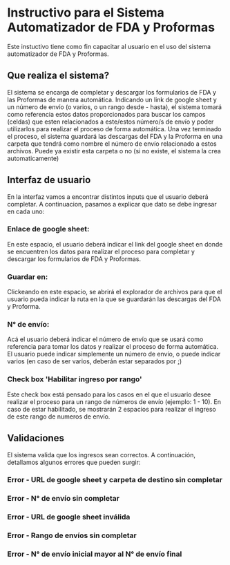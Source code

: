 # Instructivo para el Sistema Automatizador de FDA y Proformas
Este instuctivo tiene como fin capacitar al usuario en el uso del sistema automatizador de FDA y Proformas.



## Que realiza el sistema?
El sistema se encarga de completar y descargar los formularios de FDA y las Proformas de manera automática. Indicando un link de google sheet y un número de envío (o varios, o un rango desde - hasta), el sistema tomará como referencia estos datos proporcionados para buscar los campos (celdas) que esten relacionados a este/estos número/s de envío y poder utilizarlos para realizar el proceso de forma automática. 
Una vez terminado el proceso, el sistema guardará las descargas del FDA y la Proforma en una carpeta que tendrá como nombre el número de envío relacionado a estos archivos. Puede ya existir esta carpeta o no (si no existe, el sistema la crea automaticamente)


## Interfaz de usuario
En la interfaz vamos a encontrar distintos inputs que el usuario deberá completar. A continuacion, pasamos a explicar que dato se debe ingresar en cada uno:

### Enlace de google sheet:
En este espacio, el usuario deberá indicar el link del google sheet en donde se encuentren los datos para realizar el proceso para completar y descargar los formularios de FDA y Proformas.

### Guardar en:
Clickeando en este espacio, se abrirá el explorador de archivos para que el usuario pueda indicar la ruta en la que se guardarán las descargas del FDA y Proforma.

### N° de envío:
Acá el usuario deberá indicar el número de envío que se usará como referencia para tomar los datos y realizar el proceso de forma automática. El usuario puede indicar simplemente un número de envío, o puede indicar varios (en caso de ser varios, deberán estar separados por ;)

### Check box 'Habilitar ingreso por rango'
Este check box está pensado para los casos en el que el usuario desee realizar el proceso para un rango de números de envío (ejemplo: 1 - 10). En caso de estar habilitado, se mostrarán 2 espacios para realizar el ingreso de este rango de numeros de envío.



## Validaciones
El sistema valida que los ingresos sean correctos. A continuación, detallamos algunos errores que pueden surgir:

### Error - URL de google sheet y carpeta de destino sin completar

### Error - N° de envío sin completar

### Error - URL de google sheet inválida

### Error - Rango de envíos sin completar

### Error - N° de envío inicial mayor al N° de envío final
